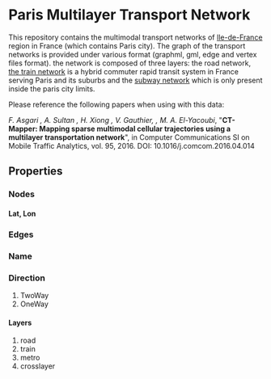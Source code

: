 # Paris Multilayer Transport Network

This repository contains the multimodal transport networks of [Ile-de-France](https://en.wikipedia.org/wiki/%C3%8Ele-de-France) region in France (which contains Paris city). The graph of the transport networks is provided under various format (graphml, gml, edge and vertex files format). the network is composed of three layers: the road network, [the train network](https://en.wikipedia.org/wiki/R%C3%A9seau_Express_R%C3%A9gional) is a hybrid commuter rapid transit system in France serving Paris and its suburbs and the [subway network](https://en.wikipedia.org/wiki/Paris_M%C3%A9tro) which is only present inside the paris city limits.     

Please reference the following papers when using with this data:

_F. Asgari , A. Sultan , H. Xiong , V. Gauthier, , M. A. El-Yacoubi_, "**CT-Mapper: Mapping sparse multimodal cellular trajectories using a multilayer transportation network**", in Computer Communications SI on Mobile Traffic Analytics, vol. 95, 2016. DOI: 10.1016/j.comcom.2016.04.014

## Properties
### Nodes
#### Lat, Lon

### Edges
### Name

### Direction
1. TwoWay
2. OneWay

#### Layers
1. road
2. train
3. metro
4. crosslayer
